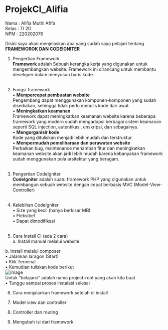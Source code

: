 # ProjekCI_Alifia
Nama : Alifia Muthi Afifa <br>
Kelas : TI 2D <br>
NPM : 220202076 <br>

Disini saya akan menjelaskan apa yang sudah saya pelajari tentang **FRAMEWOROK DAN CODEIGNITER** <br>

1. Pengertian Framework <br>
  **Framework** adalah Sebuah kerangka kerja yang digunakan untuk mengembangkan website. Framework ini dirancang untuk membantu developer dalam menyusun baris kode. <br> <br>
  
2. Fungsi framework <br>
    •	**Mempercepat pembuatan website** <br>
      Pengembang dapat menggunakan komponen-komponen yang sudah disediakan, sehingga tidak perlu menulis kode dari awal. <br>
    •	**Meningkatkan keamanan** <br>
      Framework dapat meningkatkan keamanan website karena beberapa framework yang modern sudah mengadopsi berbagai sistem keamanan seperti SQL injection, autentikasi, enskripsi, dan sebagainya. <br>
    •	**Mengorganisir kode** <br>
      Kode yang dituliskan menjadi lebih mudah dan terstruktur. <br>
    •	**Mempermudah pemeliharaan dan perawatan website** <br>
      Perbaikan bug, maintenance menambah fitur dan meningkatkan keamanan website akan jadi lebih mudah karena kebanyakan framework sudah menggunakan pola arsitektur yang beragam. <br> <br>

3. Pengertian CodeIgniter <br>
  **CodeIgniter** adalah suatu framework PHP yang digunakan untuk membangun sebuah website dengan cepat berbasis MVC (Model-View-Controller) <br> <br>

4. Kelebihan CodeIgniter <br>
    •	Size yang kecil (hanya berkisar MB) <br>
    •	Fleksibel <br>
    •	Dapat dimodifikasi <br> <br>
    
5.	Cara Install CI (ada 2 cara) <br>
   a.	Install manual melalui website <br>
   
   b.	Install melalui composer <br>
      •	Jalankan laragon (Start) <br>
      •	Klik Terminal <br>
      •	Kemudian tuliskan kode berikut <br>
      ![image](https://github.com/alifiaafi/ProjekCI_Alifia/assets/134401933/b3741e38-f32c-4479-a444-b7e7510ac13c) <br>
      Untuk “belajarci” adalah nama project-root yang akan kita buat <br>
      •	Tunggu sampai proses instalasi selesai <br>
      
6.	Cara menjalankan framework setelah di install <br>
   
8.	Model view dan controller <br>

9.	Controller dan routing <br>

10.	Mengubah isi dari framework <br>
